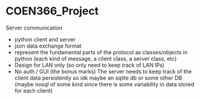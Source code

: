 # COEN366_Project
Server communication
- python client and server
- json data exchange format
- represent the fundamental parts of the protocol as classes/objects in python (each kind of message, a client class, a server class, etc)
- Design for LAN only (so only need to keep track of LAN IPs)
- No auth / GUI (the bonus marks) 
The server needs to keep track of the client data persistently so idk maybe an sqlite db or some other DB (maybe nosql of some kind since there is some variability in data stored for each client)
